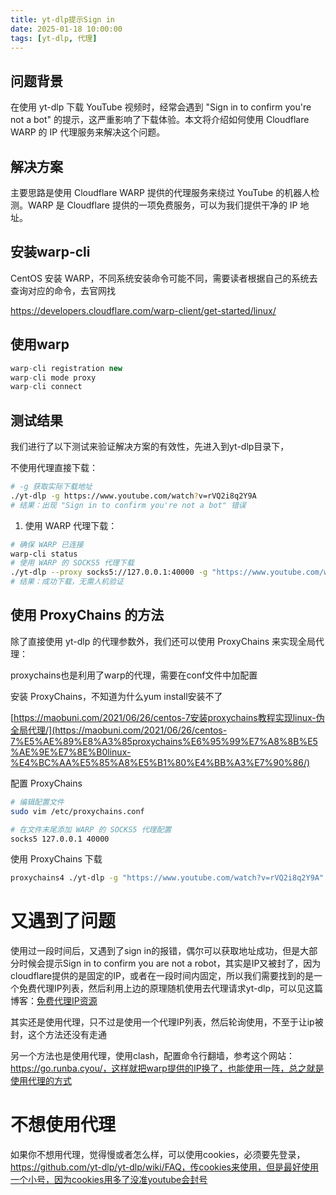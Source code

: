 ```yaml
---
title: yt-dlp提示Sign in
date: 2025-01-18 10:00:00
tags: [yt-dlp, 代理]
---
```



## 问题背景

在使用 yt-dlp 下载 YouTube 视频时，经常会遇到 "Sign in to confirm you're not a bot" 的提示，这严重影响了下载体验。本文将介绍如何使用 Cloudflare WARP 的 IP 代理服务来解决这个问题。

## 解决方案

主要思路是使用 Cloudflare WARP 提供的代理服务来绕过 YouTube 的机器人检测。WARP 是 Cloudflare 提供的一项免费服务，可以为我们提供干净的 IP 地址。

## 安装warp-cli

CentOS 安装 WARP，不同系统安装命令可能不同，需要读者根据自己的系统去查询对应的命令，去官网找

https://developers.cloudflare.com/warp-client/get-started/linux/

## 使用warp

```jsx
warp-cli registration new
warp-cli mode proxy
warp-cli connect
```

## 测试结果

我们进行了以下测试来验证解决方案的有效性，先进入到yt-dlp目录下，

不使用代理直接下载：

```bash
# -g 获取实际下载地址
./yt-dlp -g https://www.youtube.com/watch?v=rVQ2i8q2Y9A
# 结果：出现 "Sign in to confirm you're not a bot" 错误

```

1. 使用 WARP 代理下载：

```bash
# 确保 WARP 已连接
warp-cli status
# 使用 WARP 的 SOCKS5 代理下载
./yt-dlp --proxy socks5://127.0.0.1:40000 -g "https://www.youtube.com/watch?v=example"
# 结果：成功下载，无需人机验证

```

## 使用 ProxyChains 的方法

除了直接使用 yt-dlp 的代理参数外，我们还可以使用 ProxyChains 来实现全局代理：

proxychains也是利用了warp的代理，需要在conf文件中加配置

安装 ProxyChains，不知道为什么yum install安装不了

[https://maobuni.com/2021/06/26/centos-7安装proxychains教程实现linux-伪全局代理/](https://maobuni.com/2021/06/26/centos-7%E5%AE%89%E8%A3%85proxychains%E6%95%99%E7%A8%8B%E5%AE%9E%E7%8E%B0linux-%E4%BC%AA%E5%85%A8%E5%B1%80%E4%BB%A3%E7%90%86/)

配置 ProxyChains

```bash
# 编辑配置文件
sudo vim /etc/proxychains.conf

# 在文件末尾添加 WARP 的 SOCKS5 代理配置
socks5 127.0.0.1 40000

```

使用 ProxyChains 下载

```bash
proxychains4 ./yt-dlp -g "https://www.youtube.com/watch?v=rVQ2i8q2Y9A"

```

# 又遇到了问题

使用过一段时间后，又遇到了sign in的报错，偶尔可以获取地址成功，但是大部分时候会提示Sign in to confirm you are not a robot，其实是IP又被封了，因为cloudflare提供的是固定的IP，或者在一段时间内固定，所以我们需要找到的是一个免费代理IP列表，然后利用上边的原理随机使用去代理请求yt-dlp，可以见这篇博客：[免费代理IP资源](https://www.notion.so/IP-183f66ff04f88097b2ebe976d3dc25a5?pvs=21) 

其实还是使用代理，只不过是使用一个代理IP列表，然后轮询使用，不至于让ip被封，这个方法还没有走通

另一个方法也是使用代理，使用clash，配置命令行翻墙，参考这个网站：https://go.runba.cyou/，这样就把warp提供的IP换了，也能使用一阵，总之就是使用代理的方式

# 不想使用代理

如果你不想用代理，觉得慢或者怎么样，可以使用cookies，必须要先登录，https://github.com/yt-dlp/yt-dlp/wiki/FAQ，传cookies来使用，但是最好使用一个小号，因为cookies用多了没准youtube会封号